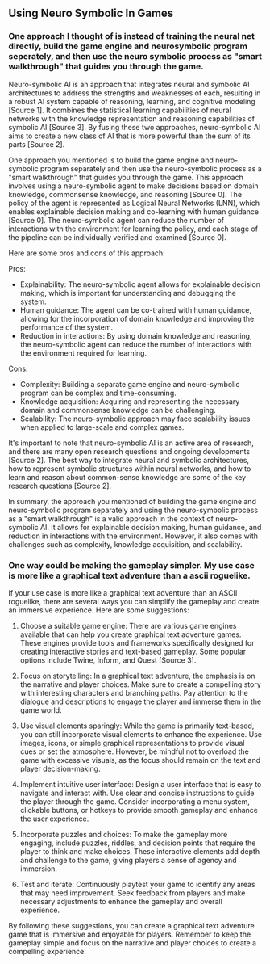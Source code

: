 ## Using Neuro Symbolic In Games

### One approach I thought of is instead of training the neural net directly, build the game engine and neurosymbolic program seperately, and then use the neuro symbolic process as "smart walkthrough" that guides you through the game.

Neuro-symbolic AI is an approach that integrates neural and symbolic AI architectures to address the strengths and weaknesses of each, resulting in a robust AI system capable of reasoning, learning, and cognitive modeling [Source 1]. It combines the statistical learning capabilities of neural networks with the knowledge representation and reasoning capabilities of symbolic AI [Source 3]. By fusing these two approaches, neuro-symbolic AI aims to create a new class of AI that is more powerful than the sum of its parts [Source 2].

One approach you mentioned is to build the game engine and neuro-symbolic program separately and then use the neuro-symbolic process as a "smart walkthrough" that guides you through the game. This approach involves using a neuro-symbolic agent to make decisions based on domain knowledge, commonsense knowledge, and reasoning [Source 0]. The policy of the agent is represented as Logical Neural Networks (LNN), which enables explainable decision making and co-learning with human guidance [Source 0]. The neuro-symbolic agent can reduce the number of interactions with the environment for learning the policy, and each stage of the pipeline can be individually verified and examined [Source 0].

Here are some pros and cons of this approach:

Pros:
- Explainability: The neuro-symbolic agent allows for explainable decision making, which is important for understanding and debugging the system.
- Human guidance: The agent can be co-trained with human guidance, allowing for the incorporation of domain knowledge and improving the performance of the system.
- Reduction in interactions: By using domain knowledge and reasoning, the neuro-symbolic agent can reduce the number of interactions with the environment required for learning.

Cons:
- Complexity: Building a separate game engine and neuro-symbolic program can be complex and time-consuming.
- Knowledge acquisition: Acquiring and representing the necessary domain and commonsense knowledge can be challenging.
- Scalability: The neuro-symbolic approach may face scalability issues when applied to large-scale and complex games.

It's important to note that neuro-symbolic AI is an active area of research, and there are many open research questions and ongoing developments [Source 2]. The best way to integrate neural and symbolic architectures, how to represent symbolic structures within neural networks, and how to learn and reason about common-sense knowledge are some of the key research questions [Source 2].

In summary, the approach you mentioned of building the game engine and neuro-symbolic program separately and using the neuro-symbolic process as a "smart walkthrough" is a valid approach in the context of neuro-symbolic AI. It allows for explainable decision making, human guidance, and reduction in interactions with the environment. However, it also comes with challenges such as complexity, knowledge acquisition, and scalability.

### One way could be making the gameplay simpler. My use case is more like a graphical text adventure than a ascii roguelike.

If your use case is more like a graphical text adventure than an ASCII roguelike, there are several ways you can simplify the gameplay and create an immersive experience. Here are some suggestions:

1. Choose a suitable game engine: There are various game engines available that can help you create graphical text adventure games. These engines provide tools and frameworks specifically designed for creating interactive stories and text-based gameplay. Some popular options include Twine, Inform, and Quest [Source 3].

2. Focus on storytelling: In a graphical text adventure, the emphasis is on the narrative and player choices. Make sure to create a compelling story with interesting characters and branching paths. Pay attention to the dialogue and descriptions to engage the player and immerse them in the game world.

3. Use visual elements sparingly: While the game is primarily text-based, you can still incorporate visual elements to enhance the experience. Use images, icons, or simple graphical representations to provide visual cues or set the atmosphere. However, be mindful not to overload the game with excessive visuals, as the focus should remain on the text and player decision-making.

4. Implement intuitive user interface: Design a user interface that is easy to navigate and interact with. Use clear and concise instructions to guide the player through the game. Consider incorporating a menu system, clickable buttons, or hotkeys to provide smooth gameplay and enhance the user experience.

5. Incorporate puzzles and choices: To make the gameplay more engaging, include puzzles, riddles, and decision points that require the player to think and make choices. These interactive elements add depth and challenge to the game, giving players a sense of agency and immersion.

6. Test and iterate: Continuously playtest your game to identify any areas that may need improvement. Seek feedback from players and make necessary adjustments to enhance the gameplay and overall experience.

By following these suggestions, you can create a graphical text adventure game that is immersive and enjoyable for players. Remember to keep the gameplay simple and focus on the narrative and player choices to create a compelling experience.
